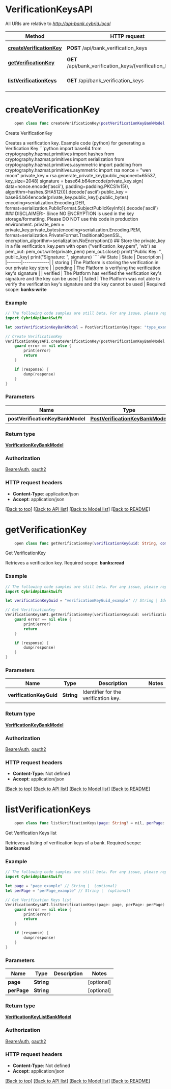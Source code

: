 # VerificationKeysAPI

All URIs are relative to *http://api-bank.cybrid.local*

Method | HTTP request | Description
------------- | ------------- | -------------
[**createVerificationKey**](VerificationKeysAPI.md#createverificationkey) | **POST** /api/bank_verification_keys | Create VerificationKey
[**getVerificationKey**](VerificationKeysAPI.md#getverificationkey) | **GET** /api/bank_verification_keys/{verification_key_guid} | Get VerificationKey
[**listVerificationKeys**](VerificationKeysAPI.md#listverificationkeys) | **GET** /api/bank_verification_keys | Get Verification Keys list


# **createVerificationKey**
```swift
    open class func createVerificationKey(postVerificationKeyBankModel: PostVerificationKeyBankModel, completion: @escaping (_ data: VerificationKeyBankModel?, _ error: Error?) -> Void)
```

Create VerificationKey

Creates a verification key.   Example code (python) for generating a Verification Key  ```python import base64  from cryptography.hazmat.primitives import hashes from cryptography.hazmat.primitives import serialization from cryptography.hazmat.primitives.asymmetric import padding from cryptography.hazmat.primitives.asymmetric import rsa  nonce = \"wen moon\" private_key = rsa.generate_private_key(public_exponent=65537, key_size=2048) signature = base64.b64encode(private_key.sign(     data=nonce.encode('ascii'), padding=padding.PKCS1v15(), algorithm=hashes.SHA512())).decode('ascii') public_key = base64.b64encode(private_key.public_key().public_bytes(     encoding=serialization.Encoding.DER, format=serialization.PublicFormat.SubjectPublicKeyInfo)).decode('ascii')  ### DISCLAIMER:- Since NO ENCRYPTION is used in the key storage/formatting. Please DO NOT use this code in production environment. private_pem = private_key.private_bytes(encoding=serialization.Encoding.PEM, format=serialization.PrivateFormat.TraditionalOpenSSL,        encryption_algorithm=serialization.NoEncryption())  ## Store the private_key in a file verification_key.pem with open (\"verification_key.pem\", 'wb') as pem_out:    pem_out.write(private_pem)    pem_out.close()  print(\"Public Key: \", public_key) print(\"Signature: \", signature)  ````  ## State  | State | Description | |-------|-------------| | storing | The Platform is storing the verification in our private key store | | pending | The Platform is verifying the verification key's signature | | verified | The Platform has verified the verification key's signature and the key can be used | | failed | The Platform was not able to verify the verification key's signature and the key cannot be used |    Required scope: **banks:write**

### Example
```swift
// The following code samples are still beta. For any issue, please report via http://github.com/OpenAPITools/openapi-generator/issues/new
import CybridApiBankSwift

let postVerificationKeyBankModel = PostVerificationKey(type: "type_example", algorithm: "algorithm_example", publicKey: "publicKey_example", nonce: "nonce_example", signature: "signature_example") // PostVerificationKeyBankModel | 

// Create VerificationKey
VerificationKeysAPI.createVerificationKey(postVerificationKeyBankModel: postVerificationKeyBankModel) { (response, error) in
    guard error == nil else {
        print(error)
        return
    }

    if (response) {
        dump(response)
    }
}
```

### Parameters

Name | Type | Description  | Notes
------------- | ------------- | ------------- | -------------
 **postVerificationKeyBankModel** | [**PostVerificationKeyBankModel**](PostVerificationKeyBankModel.md) |  | 

### Return type

[**VerificationKeyBankModel**](VerificationKeyBankModel.md)

### Authorization

[BearerAuth](../README.md#BearerAuth), [oauth2](../README.md#oauth2)

### HTTP request headers

 - **Content-Type**: application/json
 - **Accept**: application/json

[[Back to top]](#) [[Back to API list]](../README.md#documentation-for-api-endpoints) [[Back to Model list]](../README.md#documentation-for-models) [[Back to README]](../README.md)

# **getVerificationKey**
```swift
    open class func getVerificationKey(verificationKeyGuid: String, completion: @escaping (_ data: VerificationKeyBankModel?, _ error: Error?) -> Void)
```

Get VerificationKey

Retrieves a verification key.  Required scope: **banks:read**

### Example
```swift
// The following code samples are still beta. For any issue, please report via http://github.com/OpenAPITools/openapi-generator/issues/new
import CybridApiBankSwift

let verificationKeyGuid = "verificationKeyGuid_example" // String | Identifier for the verification key.

// Get VerificationKey
VerificationKeysAPI.getVerificationKey(verificationKeyGuid: verificationKeyGuid) { (response, error) in
    guard error == nil else {
        print(error)
        return
    }

    if (response) {
        dump(response)
    }
}
```

### Parameters

Name | Type | Description  | Notes
------------- | ------------- | ------------- | -------------
 **verificationKeyGuid** | **String** | Identifier for the verification key. | 

### Return type

[**VerificationKeyBankModel**](VerificationKeyBankModel.md)

### Authorization

[BearerAuth](../README.md#BearerAuth), [oauth2](../README.md#oauth2)

### HTTP request headers

 - **Content-Type**: Not defined
 - **Accept**: application/json

[[Back to top]](#) [[Back to API list]](../README.md#documentation-for-api-endpoints) [[Back to Model list]](../README.md#documentation-for-models) [[Back to README]](../README.md)

# **listVerificationKeys**
```swift
    open class func listVerificationKeys(page: String? = nil, perPage: String? = nil, completion: @escaping (_ data: VerificationKeyListBankModel?, _ error: Error?) -> Void)
```

Get Verification Keys list

Retrieves a listing of verification keys of a bank.  Required scope: **banks:read**

### Example
```swift
// The following code samples are still beta. For any issue, please report via http://github.com/OpenAPITools/openapi-generator/issues/new
import CybridApiBankSwift

let page = "page_example" // String |  (optional)
let perPage = "perPage_example" // String |  (optional)

// Get Verification Keys list
VerificationKeysAPI.listVerificationKeys(page: page, perPage: perPage) { (response, error) in
    guard error == nil else {
        print(error)
        return
    }

    if (response) {
        dump(response)
    }
}
```

### Parameters

Name | Type | Description  | Notes
------------- | ------------- | ------------- | -------------
 **page** | **String** |  | [optional] 
 **perPage** | **String** |  | [optional] 

### Return type

[**VerificationKeyListBankModel**](VerificationKeyListBankModel.md)

### Authorization

[BearerAuth](../README.md#BearerAuth), [oauth2](../README.md#oauth2)

### HTTP request headers

 - **Content-Type**: Not defined
 - **Accept**: application/json

[[Back to top]](#) [[Back to API list]](../README.md#documentation-for-api-endpoints) [[Back to Model list]](../README.md#documentation-for-models) [[Back to README]](../README.md)

